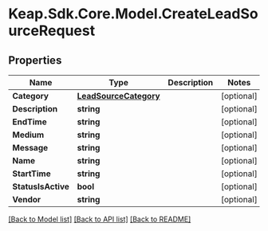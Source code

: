 # Keap.Sdk.Core.Model.CreateLeadSourceRequest

## Properties

Name | Type | Description | Notes
------------ | ------------- | ------------- | -------------
**Category** | [**LeadSourceCategory**](LeadSourceCategory.md) |  | [optional] 
**Description** | **string** |  | [optional] 
**EndTime** | **string** |  | [optional] 
**Medium** | **string** |  | [optional] 
**Message** | **string** |  | [optional] 
**Name** | **string** |  | [optional] 
**StartTime** | **string** |  | [optional] 
**StatusIsActive** | **bool** |  | [optional] 
**Vendor** | **string** |  | [optional] 

[[Back to Model list]](../README.md#documentation-for-models) [[Back to API list]](../README.md#documentation-for-api-endpoints) [[Back to README]](../README.md)

